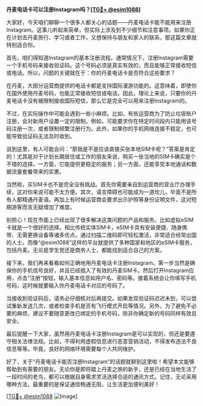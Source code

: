 **丹麦电话卡可以注册Instagram吗？[[TG💪+ @esim1088](https://t.me/s/esim1088)]**

大家好，今天咱们聊聊一个很多人都关心的话题——丹麦电话卡能不能用来注册Instagram。这事儿听起来简单，但实际上涉及到不少细节和注意事项。如果你正在计划去丹麦旅行、学习或者工作，又想保持与朋友和家人的联系，那这篇文章就特别适合你。

首先，咱们得知道Instagram的基本注册流程。通常情况下，注册Instagram需要一个手机号码来接收验证码。这个号码必须是真实有效的，而且能够正常接收短信或电话。所以，问题的关键就在于：你的丹麦电话卡是否符合这些要求？

在丹麦，大部分运营商提供的电话卡都是支持国际漫游功能的。这意味着，即使你在国外使用丹麦号码，也能正常接收短信或电话。因此，理论上来说，只要你的丹麦电话卡没有被限制接收国际短信，那么它是完全可以用来注册Instagram的。

不过，在实际操作中可能会遇到一些小麻烦。比如，有些运营商为了防止垃圾账户注册，会对新用户设置一定的限制。例如，可能要求你在特定时间段内只能用该号码注册一次，或者限制频繁注册行为。此外，如果你的手机网络连接不稳定，也可能导致验证码无法及时收到。

说到这里，有人可能会问：“那我是不是应该直接买张本地SIM卡呢？”答案是肯定的！尤其是对于计划长期居住或工作的朋友来说，购买一张当地的SIM卡确实是个不错的选择。一方面，它能提供更稳定的服务；另一方面，还能享受本地通话和数据流量套餐带来的实惠。

当然啦，买SIM卡也不是完全没有挑战。首先你需要亲自到运营商的营业厅办理手续，这对你来说可能不太方便。其次，语言障碍也可能成为一道坎儿，毕竟不是所有人都精通丹麦语。再加上有时候运营商会要求出示护照等身份证明文件，这对短期游客而言无疑增加了难度。

别担心！现在市面上已经出现了很多解决这类问题的产品和服务。比如虚拟eSIM卡就是一个很好的选择。相比传统实体SIM卡，eSIM卡具有安装便捷、随身携带、无需更换设备等诸多优点。通过扫描二维码即可轻松激活，非常适合经常出国的人士。而像“@esim1088”这样的平台就提供了多种国家和地区的eSIM卡服务，包括丹麦。无论是学生党还是商务人士，都能找到适合自己的方案。

接下来，我们再来看看如何正确地用丹麦电话卡注册Instagram。第一步当然是确保你的手机信号良好，并且已经插入了有效的丹麦SIM卡。然后打开Instagram应用，点击“注册”按钮，输入基本信息如用户名、密码等。接着系统会让你填写手机号码，这时候就要输入你丹麦电话卡对应的号码了。

当接收到验证码后，请务必仔细核对后再提交。如果发现验证码迟迟未到，可以尝试重新发送几次，或者检查手机是否有飞行模式开启等情况。另外，为了避免不必要的麻烦，建议不要随意更改已绑定的手机号码，除非你确定新的号码同样有效且安全。

最后提醒一下大家，虽然用丹麦电话卡注册Instagram是可以实现的，但还是要遵守相关法律法规。比如，不得利用虚假信息进行恶意营销活动，不得发布违法不良信息等等。毕竟，良好的网络环境需要每个人共同维护。

好了，关于“丹麦电话卡能否注册Instagram”的话题就聊到这里啦！希望本文能够帮助到有需要的朋友。无论你是即将踏上丹麦之旅的新手，还是已经在当地生活了一段时间的老鸟，都可以根据自身需求灵活选择合适的通讯方式。记住，无论采用哪种方法，最重要的是保证通信畅通无阻，让生活更加便利美好！

[[TG💪+ @esim1088](https://t.me/s/esim1088) ![Image](https://i.postimg.cc/4NQfJmqS/Snipaste-2025-05-13-00-14-12.png)]